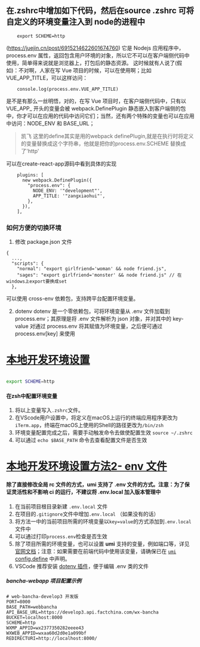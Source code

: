 ## 在.zshrc中增加如下代码，然后在source .zshrc 可将自定义的环境变量注入到 node的进程中

```
	export SCHEME=http
```

(https://juejin.cn/post/6915214622601674760)
它是 Nodejs 应用程序中，process.env 属性，返回包含用户环境的对象，所以它不可以在客户端侧代码中使用，简单得来说就是浏览器上，打包后的静态资源。
这时候就有人说了(假如)：不对啊，人家在写 Vue 项目的时候，可以在使用啊；比如 VUE_APP_TITLE，可以这样访问：

```
	console.log(process.env.VUE_APP_TITLE)
```

是不是有那么一丝明悟，对的，在写 Vue 项目时，在客户端侧代码中，只有以 VUE_APP_ 开头的变量会被 webpack.DefinePlugin 静态嵌入到客户端侧的包中，你才可以在应用的代码中访问它们；当然，还有两个特殊的变量也可以在应用中访问：NODE_ENV 和 BASE_URL；


> 凯飞 这里的define其实是用的webpack definePlugin,就是在执行时将定义的变量替换成这个字符串，他就是把你的process.env.SCHEME 替换成了'http'
> 

可以在create-react-app源码中看到具体的实现

```
    plugins: [
      new webpack.DefinePlugin({
        "process.env": {
          NODE_ENV: '"development"',
          APP_TITLE: '"zangxiaohui"',
        },
      }),
    ],
```

### 如何方便的切换环境


1. 修改 package.json 文件

```
{
  ...,
  "scripts": {
    "normal": "export girlfriend='woman' && node friend.js",
    "sages": "export girlfriend='monster' && node friend.js" // 在windows上export要换成set
  },

```
可以使用 cross-env 依赖包，支持跨平台配置环境变量。


2. dotenv
dotenv 是一个零依赖包，可将环境变量从 .env 文件加载到 process.env；其原理是将 .env 文件解析为 json 对象，并对其中的 key-value 对通过 process.env 将其赋值为环境变量，之后便可通过 process.env[key] 来使用

















# [本地开发环境设置](搭建本地代码环境步骤)

```bash

export SCHEME=http

```

#### 在zsh中配置环境变量
1. 将以上变量写入`.zshrc`文件。
2. 在VScode用户设置中，将定义在macOS上运行的终端应用程序更改为`iTerm.app`，终端在macOS上使用的Shell的路径更改为`/bin/zsh`
3. 环境变量配置完成之后，需要手动触发命令去做使配置生效 `source ~/.zshrc`
4. 可以通过 `echo $BASE_PATH` 命令去查看配置文件是否生效

# [本地开发环境设置方法2- env 文件](搭建本地代码环境步骤)
#### 除了直接修改全局 rc 文件的方式，umi 支持了 .env 文件的方式。注意：为了保证灵活性和不影响 ci 的运行，不建议将 .env.local 加入版本管理中
1. 在当前项目根目录新建 `.env.local` 文件
2. 在项目的`.gitignore`文件中增加`.env.local` （如果没有的话）
3. 将方法一中的当前项目所需的环境变量以`key=value`的方式添加到`.env.local`文件中
4. 可以通过打印`process.env`检查是否生效
5. 除了项目所需的环境变量，也可以设置 **umi** 支持的变量，例如端口等，详见[官网文档](https://v3.umijs.org/docs/env-variables#%E7%8E%AF%E5%A2%83%E5%8F%98%E9%87%8F%E5%88%97%E8%A1%A8)；注意：如果需要在前端代码中使用该变量，请确保已在 [`umi` config.define](https://v3.umijs.org/zh-CN/config#define) 中声明。
6. VSCode 推荐安装 [dotenv 插件](https://marketplace.visualstudio.com/items?itemName=mikestead.dotenv)，便于编辑 .env 类的文件

##### bancha-webapp 项目配置示例
```
# web-bancha-develop3 开发版
PORT=8000
BASE_PATH=webbancha
API_BASE_URL=https://develop3.api.factchina.com/wx-bancha
BUCKET=localhost:8000
SCHEME=http
WXMP_APPID=wx2377350282eeee43
WXWEB_APPID=wxaa60d2d0e1a099bf
REDIRECTURI=http://localhost:8000/
```
